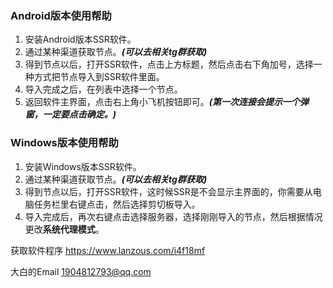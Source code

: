 ### Android版本使用帮助

1. 安装Android版本SSR软件。
2. 通过某种渠道获取节点。***(可以去相关tg群获取)***
3. 得到节点以后，打开SSR软件，点击上方标题，然后点击右下角加号，选择一种方式把节点导入到SSR软件里面。
4. 导入完成之后，在列表中选择一个节点。
5. 返回软件主界面，点击右上角小飞机按钮即可。***(第一次连接会提示一个弹窗，一定要点击确定。)***



### Windows版本使用帮助

1. 安装Windows版本SSR软件。
2. 通过某种渠道获取节点。***(可以去相关tg群获取)***
3. 得到节点以后，打开SSR软件，这时候SSR是不会显示主界面的，你需要从电脑任务栏里右键点击，然后选择剪切板导入。
4. 导入完成后，再次右键点击选择服务器，选择刚刚导入的节点，然后根据情况更改**系统代理模式**。



获取软件程序
https://www.lanzous.com/i4f18mf



大白的Email <1904812793@qq.com> 
